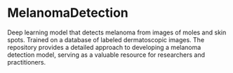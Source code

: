 # MelanomaDetection
Deep learning model that detects melanoma from images of moles and skin spots. Trained on a database of labeled dermatoscopic images. The repository provides a detailed approach to developing a melanoma detection model, serving as a valuable resource for researchers and practitioners.
